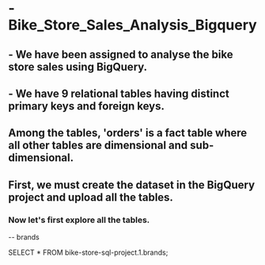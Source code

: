 # - Bike_Store_Sales_Analysis_Bigquery

## - We have been assigned to analyse the bike store sales using BigQuery.
## -  We have 9 relational tables having distinct primary keys and foreign keys. 


## Among the tables, 'orders' is a fact table where all other tables are dimensional and sub-dimensional. 

## First, we must create the dataset in the BigQuery project and upload all the tables.

### Now let's first explore all the tables.

-- brands

SELECT * 
FROM bike-store-sql-project.1.brands;

